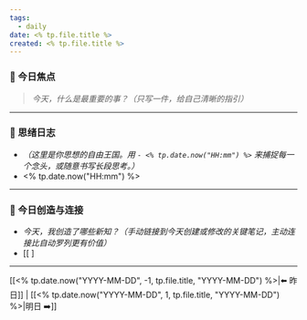 ```yaml
---
tags:
  - daily
date: <% tp.file.title %>
created: <% tp.file.title %>
---
```

### 🎯 今日焦点
> *今天，什么是最重要的事？（只写一件，给自己清晰的指引）*
> 

---
### 🌊 思绪日志
* *（这里是你思想的自由王国。用 `- <% tp.date.now("HH:mm") %>` 来捕捉每一个念头，或随意书写长段思考。）*
* <% tp.date.now("HH:mm") %> 

---

### 🌱 今日创造与连接
* *今天，我创造了哪些新知？（手动链接到今天创建或修改的关键笔记，主动连接比自动罗列更有价值）*
* [[ ]
---

[[<% tp.date.now("YYYY-MM-DD", -1, tp.file.title, "YYYY-MM-DD") %>|⬅️ 昨日]] | [[<% tp.date.now("YYYY-MM-DD", 1, tp.file.title, "YYYY-MM-DD") %>|明日 ➡️]]
